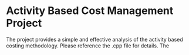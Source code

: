 # Activity Based Cost Management Project

The project provides a simple and effective analysis of the activity based costing methodology. Please reference the .cpp file for details. The 
